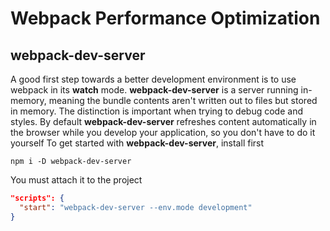 # Webpack Performance Optimization

## webpack-dev-server

A good first step towards a better development environment is to use webpack in its **watch** mode. **webpack-dev-server** is a server running in-memory, meaning the bundle contents aren't written out to files but stored in memory. The distinction is important when trying to debug code and styles.
By default **webpack-dev-server** refreshes content automatically in the browser while you develop your application, so you don't have to do it yourself
To get started with **webpack-dev-server**, install first

```
npm i -D webpack-dev-server
```

You must attach it to the project

```json
"scripts": {
  "start": "webpack-dev-server --env.mode development"
}
```
